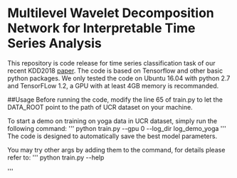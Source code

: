 Multilevel Wavelet Decomposition Network for Interpretable Time Series Analysis
============================
This repository is code release for time series classification task of our recent KDD2018 [paper](https://arxiv.org/pdf/1806.08946.pdf).
The code is based on Tensorflow and other basic python packages.
We only tested the code on Ubuntu 16.04 with python 2.7 and TensorFLow 1.2, a GPU with at least 4GB memory is recommanded.

##Usage
Before running the code, modify the line 65 of train.py to let the DATA_ROOT point to the path of UCR dataset on your machine.

To start a demo on training on yoga data in UCR dataset, simply run the following command:
'''
python train.py --gpu 0 --log_dir log_demo_yoga
'''
The code is designed to automatically save the best model parameters.

You may try other args by adding them to the command, for details please refer to:
'''
python train.py --help

'''
